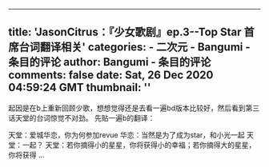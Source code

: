 
---
title: 'JasonCitrus：『少女歌剧』ep.3--Top Star  首席台词翻译相关'
categories: 
    - 二次元
    - Bangumi - 条目的评论
author: Bangumi - 条目的评论
comments: false
date: Sat, 26 Dec 2020 04:59:24 GMT
thumbnail: ''
---

<div>   
起因是在b上重新回顾少歌，想想觉得还是去看一遍bd版本比较好，然后看到第三话天堂的台词惊觉不对劲。
先贴一遍b的翻译：

天堂：爱城华恋，你为何参加revue
华恋：当然是为了成为star，和小光一起
天堂：一起？
天堂：若你摘得小的星星，你将获得小的幸福；若你摘得大的星星，你将获得 ...  
</div>
            